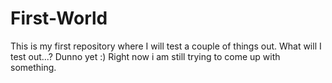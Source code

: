 # First-World
This is my first repository where I will test a couple of things out. What will I test out...? Dunno yet :) Right now  i am still trying to come up with something.
